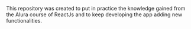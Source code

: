 This repository was created to put in practice the knowledge gained from the Alura course of ReactJs and to keep developing the app adding new functionalities.
